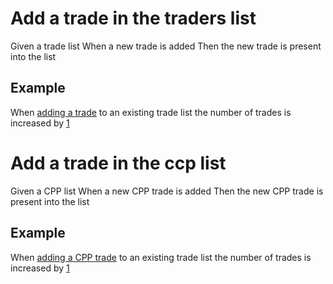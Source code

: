 # Add a trade in the traders list

Given a trade list
When a new trade is added
Then the new trade is present into the list

## Example

When [adding a trade](- "#num = canAddATrade()") to an existing trade list the number of trades is increased by [1](- "?=#num")

# Add a trade in the ccp list
Given a CPP list
When a new CPP trade is added
Then the new CPP trade is present into the list

## Example

When [adding a CPP trade](- "#num = canAddACcpTrade()") to an existing trade list the number of trades is increased by [1](- "?=#num")